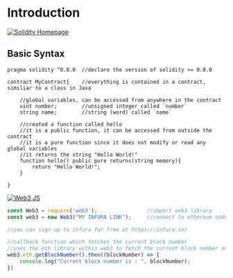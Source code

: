 # Introduction

<a href="https://soliditylang.org/"><img src="https://soliditylang.org/images/SolGray.png" alt="Solidity Homepage"></a>

## Basic Syntax

```solidity
pragma solidity ^0.8.0  //declare the version of solidity >= 0.8.0

contract MyContract{    //everything is contained in a contract, similiar to a class in Java

    //global variables, can be accessed from anywhere in the contract
    uint number;        //unsigned integer called `number`  
    string name;        //string (word) called `name`

    //created a function called hello
    //it is a public function, it can be accessed from outside the contract
    //it is a pure function since it does not modify or read any global variables
    //it returns the string "Hello World!"
    function hello() public pure returns(string memory){
        return "Hello World!";
    }  

}
```

<a href="https://www.npmjs.com/package/web3"><img src="https://repository-images.githubusercontent.com/24655114/c71c5800-6a8c-11e9-9117-8ec357c9f69e" alt="Web3 JS"></a>

```javascript
const Web3 = require('web3');                //import web3 library
const web3 = new Web3("MY INFURA LINK");     //connect to ethereum node via infura service 

//you can sign up to infura for free at https://infura.io/

//callback function which fetches the current block number
//uses the eth library within web3 to fetch the current block number on the Ethereum blockchain 
web3.eth.getBlockNumber().then((blockNumber) => {
    console.log("Current block number is : ", blockNumber);
})
```